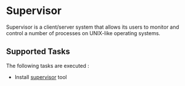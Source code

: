 Supervisor
==========

Supervisor is a client/server system that allows its users to monitor and control a number of processes on UNIX-like operating systems.

Supported Tasks
-----------------

The following tasks are executed :

  - Install [supervisor](http://supervisord.org/) tool
